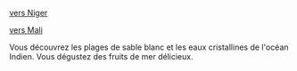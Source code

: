 
[vers Niger](https://github.com/Youssef-NAIM/labyrinthe/blob/main/Niger.md)

[vers Mali](https://github.com/Youssef-NAIM/labyrinthe/blob/main/Mali.md)

Vous découvrez les plages de sable blanc et les eaux cristallines de l'océan Indien. Vous dégustez des fruits de mer délicieux.